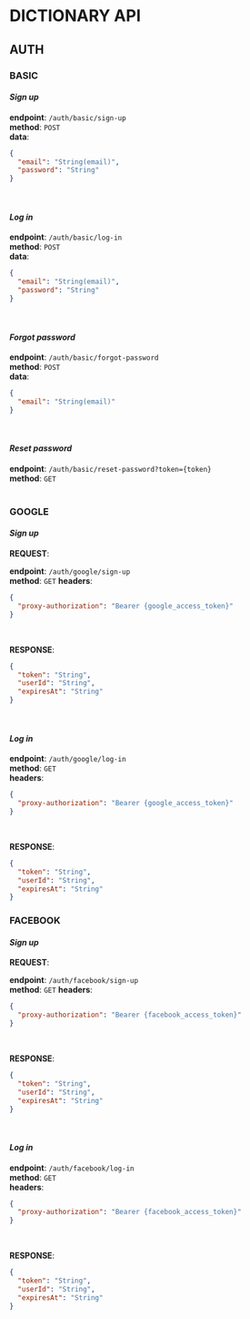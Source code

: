 # DICTIONARY API

## AUTH

### BASIC

#### _Sign up_

**endpoint**: `/auth/basic/sign-up`  
**method**: `POST`  
**data**:

```json
{
  "email": "String(email)",
  "password": "String"
}
```

<br/>

#### _Log in_

**endpoint**: `/auth/basic/log-in`  
**method**: `POST`  
**data**:

```json
{
  "email": "String(email)",
  "password": "String"
}
```

<br/>

#### _Forgot password_

**endpoint**: `/auth/basic/forgot-password`  
**method**: `POST`  
**data**:

```json
{
  "email": "String(email)"
}
```

<br/>

#### _Reset password_

**endpoint**: `/auth/basic/reset-password?token={token}`  
**method**: `GET`  
<br/>

### GOOGLE

#### _Sign up_

**REQUEST**:

**endpoint**: `/auth/google/sign-up`  
**method**: `GET`
**headers**:

```json
{
  "proxy-authorization": "Bearer {google_access_token}"
}
```

<br/>

**RESPONSE**:

```json
{
  "token": "String",
  "userId": "String",
  "expiresAt": "String"
}
```

<br/>

#### _Log in_

**endpoint**: `/auth/google/log-in`  
**method**: `GET`  
**headers**:

```json
{
  "proxy-authorization": "Bearer {google_access_token}"
}
```

<br/>

**RESPONSE**:

```json
{
  "token": "String",
  "userId": "String",
  "expiresAt": "String"
}
```

### FACEBOOK

#### _Sign up_

**REQUEST**:

**endpoint**: `/auth/facebook/sign-up`  
**method**: `GET`
**headers**:

```json
{
  "proxy-authorization": "Bearer {facebook_access_token}"
}
```

<br/>

**RESPONSE**:

```json
{
  "token": "String",
  "userId": "String",
  "expiresAt": "String"
}
```

<br/>

#### _Log in_

**endpoint**: `/auth/facebook/log-in`  
**method**: `GET`  
**headers**:

```json
{
  "proxy-authorization": "Bearer {facebook_access_token}"
}
```

<br/>

**RESPONSE**:

```json
{
  "token": "String",
  "userId": "String",
  "expiresAt": "String"
}
```

